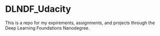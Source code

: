 # DLNDF_Udacity
This is a repo for my expirements, assignments, and projects through the Deep Learning Foundations Nanodegree.
